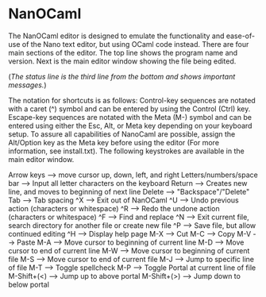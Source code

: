 # NanOCaml

The NanOCaml editor is designed to emulate the functionality and ease-of-use of 
the Nano text editor, but using OCaml code instead. There are four main sections
of the editor.  The top line shows the program name and version. Next is the 
main editor window showing the file being edited.  

(*The status line is the third line from the bottom and shows important 
messages.*)

The notation for shortcuts is as follows: Control-key sequences are notated with
a caret (^) symbol and can be entered by using the Control (Ctrl) key.  
Escape-key sequences are notated with the Meta (M-) symbol and can be entered 
using either the Esc, Alt, or Meta key depending on your keyboard setup. 
To assure all capabilities of NanoCaml are possible, assign the Alt/Option key
as the Meta key before using the editor (For more information, see install.txt).
The following keystrokes are available in the main editor window.  

Arrow keys --> move cursor up, down, left, and right
Letters/numbers/space bar --> Input all letter characters on the keyboard
Return --> Creates new line, and moves to beginning of next line
Delete --> "Backspace"/"Delete"
Tab --> Tab spacing
^X --> Exit out of NanOCaml
^U --> Undo previous action (characters or whitespace)
^R --> Redo the undone action (characters or whitespace)
^F --> Find and replace 
^N --> Exit current file, search directory for another file or create new file
^P --> Save file, but allow continued editing
^H --> Display help page
M-X --> Cut
M-C --> Copy 
M-V --> Paste
M-A --> Move cursor to beginning of current line
M-D --> Move cursor to end of current line
M-W --> Move cursor to beginning of current file
M-S --> Move cursor to end of current file
M-J --> Jump to specific line of file
M-T --> Toggle spellcheck
M-P --> Toggle Portal at current line of file
M-Shift+(<) --> Jump up to above portal
M-Shift+(>) --> Jump down to below portal
